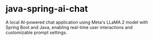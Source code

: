 # java-spring-ai-chat
A local AI-powered chat application using Meta's LLaMA 2 model with Spring Boot and Java, enabling real-time user interactions and customizable prompt settings.
